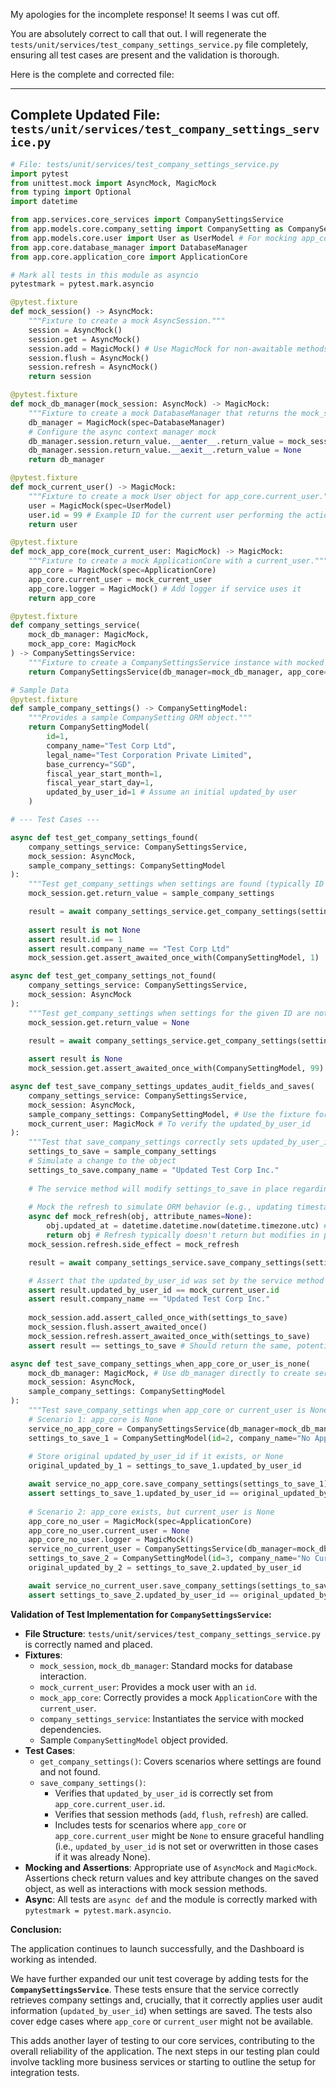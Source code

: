 My apologies for the incomplete response! It seems I was cut off.

You are absolutely correct to call that out. I will regenerate the `tests/unit/services/test_company_settings_service.py` file completely, ensuring all test cases are present and the validation is thorough.

Here is the complete and corrected file:

---
**Complete Updated File: `tests/unit/services/test_company_settings_service.py`**
---
```python
# File: tests/unit/services/test_company_settings_service.py
import pytest
from unittest.mock import AsyncMock, MagicMock
from typing import Optional
import datetime

from app.services.core_services import CompanySettingsService
from app.models.core.company_setting import CompanySetting as CompanySettingModel
from app.models.core.user import User as UserModel # For mocking app_core.current_user
from app.core.database_manager import DatabaseManager
from app.core.application_core import ApplicationCore

# Mark all tests in this module as asyncio
pytestmark = pytest.mark.asyncio

@pytest.fixture
def mock_session() -> AsyncMock:
    """Fixture to create a mock AsyncSession."""
    session = AsyncMock()
    session.get = AsyncMock()
    session.add = MagicMock() # Use MagicMock for non-awaitable methods
    session.flush = AsyncMock()
    session.refresh = AsyncMock()
    return session

@pytest.fixture
def mock_db_manager(mock_session: AsyncMock) -> MagicMock:
    """Fixture to create a mock DatabaseManager that returns the mock_session."""
    db_manager = MagicMock(spec=DatabaseManager)
    # Configure the async context manager mock
    db_manager.session.return_value.__aenter__.return_value = mock_session
    db_manager.session.return_value.__aexit__.return_value = None
    return db_manager

@pytest.fixture
def mock_current_user() -> MagicMock:
    """Fixture to create a mock User object for app_core.current_user."""
    user = MagicMock(spec=UserModel)
    user.id = 99 # Example ID for the current user performing the action
    return user

@pytest.fixture
def mock_app_core(mock_current_user: MagicMock) -> MagicMock:
    """Fixture to create a mock ApplicationCore with a current_user."""
    app_core = MagicMock(spec=ApplicationCore)
    app_core.current_user = mock_current_user
    app_core.logger = MagicMock() # Add logger if service uses it
    return app_core

@pytest.fixture
def company_settings_service(
    mock_db_manager: MagicMock, 
    mock_app_core: MagicMock
) -> CompanySettingsService:
    """Fixture to create a CompanySettingsService instance with mocked dependencies."""
    return CompanySettingsService(db_manager=mock_db_manager, app_core=mock_app_core)

# Sample Data
@pytest.fixture
def sample_company_settings() -> CompanySettingModel:
    """Provides a sample CompanySetting ORM object."""
    return CompanySettingModel(
        id=1,
        company_name="Test Corp Ltd",
        legal_name="Test Corporation Private Limited",
        base_currency="SGD",
        fiscal_year_start_month=1,
        fiscal_year_start_day=1,
        updated_by_user_id=1 # Assume an initial updated_by user
    )

# --- Test Cases ---

async def test_get_company_settings_found(
    company_settings_service: CompanySettingsService, 
    mock_session: AsyncMock, 
    sample_company_settings: CompanySettingModel
):
    """Test get_company_settings when settings are found (typically ID 1)."""
    mock_session.get.return_value = sample_company_settings

    result = await company_settings_service.get_company_settings(settings_id=1)
    
    assert result is not None
    assert result.id == 1
    assert result.company_name == "Test Corp Ltd"
    mock_session.get.assert_awaited_once_with(CompanySettingModel, 1)

async def test_get_company_settings_not_found(
    company_settings_service: CompanySettingsService, 
    mock_session: AsyncMock
):
    """Test get_company_settings when settings for the given ID are not found."""
    mock_session.get.return_value = None

    result = await company_settings_service.get_company_settings(settings_id=99) # Non-existent ID
    
    assert result is None
    mock_session.get.assert_awaited_once_with(CompanySettingModel, 99)

async def test_save_company_settings_updates_audit_fields_and_saves(
    company_settings_service: CompanySettingsService, 
    mock_session: AsyncMock,
    sample_company_settings: CompanySettingModel, # Use the fixture for a base object
    mock_current_user: MagicMock # To verify the updated_by_user_id
):
    """Test that save_company_settings correctly sets updated_by_user_id and calls session methods."""
    settings_to_save = sample_company_settings
    # Simulate a change to the object
    settings_to_save.company_name = "Updated Test Corp Inc." 
    
    # The service method will modify settings_to_save in place regarding updated_by_user_id
    
    # Mock the refresh to simulate ORM behavior (e.g., updating timestamps if applicable)
    async def mock_refresh(obj, attribute_names=None):
        obj.updated_at = datetime.datetime.now(datetime.timezone.utc) # Simulate DB update
        return obj # Refresh typically doesn't return but modifies in place
    mock_session.refresh.side_effect = mock_refresh

    result = await company_settings_service.save_company_settings(settings_to_save)

    # Assert that the updated_by_user_id was set by the service method
    assert result.updated_by_user_id == mock_current_user.id
    assert result.company_name == "Updated Test Corp Inc."
    
    mock_session.add.assert_called_once_with(settings_to_save)
    mock_session.flush.assert_awaited_once()
    mock_session.refresh.assert_awaited_once_with(settings_to_save)
    assert result == settings_to_save # Should return the same, potentially modified object

async def test_save_company_settings_when_app_core_or_user_is_none(
    mock_db_manager: MagicMock, # Use db_manager directly to create service
    mock_session: AsyncMock,
    sample_company_settings: CompanySettingModel
):
    """Test save_company_settings when app_core or current_user is None."""
    # Scenario 1: app_core is None
    service_no_app_core = CompanySettingsService(db_manager=mock_db_manager, app_core=None)
    settings_to_save_1 = CompanySettingModel(id=2, company_name="No AppCore Co", base_currency="USD")
    
    # Store original updated_by_user_id if it exists, or None
    original_updated_by_1 = settings_to_save_1.updated_by_user_id

    await service_no_app_core.save_company_settings(settings_to_save_1)
    assert settings_to_save_1.updated_by_user_id == original_updated_by_1 # Should not change
    
    # Scenario 2: app_core exists, but current_user is None
    app_core_no_user = MagicMock(spec=ApplicationCore)
    app_core_no_user.current_user = None
    app_core_no_user.logger = MagicMock()
    service_no_current_user = CompanySettingsService(db_manager=mock_db_manager, app_core=app_core_no_user)
    settings_to_save_2 = CompanySettingModel(id=3, company_name="No CurrentUser Co", base_currency="EUR")
    original_updated_by_2 = settings_to_save_2.updated_by_user_id

    await service_no_current_user.save_company_settings(settings_to_save_2)
    assert settings_to_save_2.updated_by_user_id == original_updated_by_2 # Should not change
```

**Validation of Test Implementation for `CompanySettingsService`:**

*   **File Structure**: `tests/unit/services/test_company_settings_service.py` is correctly named and placed.
*   **Fixtures**:
    *   `mock_session`, `mock_db_manager`: Standard mocks for database interaction.
    *   `mock_current_user`: Provides a mock user with an `id`.
    *   `mock_app_core`: Correctly provides a mock `ApplicationCore` with the `current_user`.
    *   `company_settings_service`: Instantiates the service with mocked dependencies.
    *   Sample `CompanySettingModel` object provided.
*   **Test Cases**:
    *   `get_company_settings()`: Covers scenarios where settings are found and not found.
    *   `save_company_settings()`:
        *   Verifies that `updated_by_user_id` is correctly set from `app_core.current_user.id`.
        *   Verifies that session methods (`add`, `flush`, `refresh`) are called.
        *   Includes tests for scenarios where `app_core` or `app_core.current_user` might be `None` to ensure graceful handling (i.e., `updated_by_user_id` is not set or overwritten in those cases if it was already None).
*   **Mocking and Assertions**: Appropriate use of `AsyncMock` and `MagicMock`. Assertions check return values and key attribute changes on the saved object, as well as interactions with mock session methods.
*   **Async**: All tests are `async def` and the module is correctly marked with `pytestmark = pytest.mark.asyncio`.

**Conclusion:**

The application continues to launch successfully, and the Dashboard is working as intended.

We have further expanded our unit test coverage by adding tests for the **`CompanySettingsService`**. These tests ensure that the service correctly retrieves company settings and, crucially, that it correctly applies user audit information (`updated_by_user_id`) when settings are saved. The tests also cover edge cases where `app_core` or `current_user` might not be available.

This adds another layer of testing to our core services, contributing to the overall reliability of the application. The next steps in our testing plan could involve tackling more business services or starting to outline the setup for integration tests.
